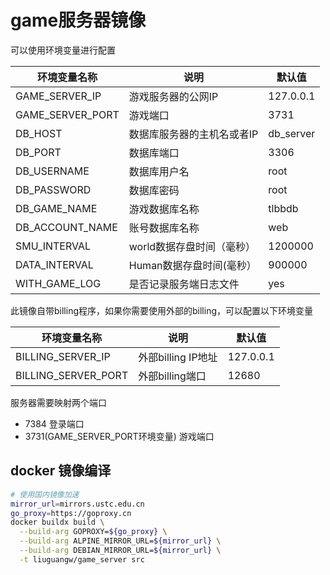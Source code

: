 # game服务器镜像

可以使用环境变量进行配置

| 环境变量名称     | 说明                       | 默认值    |
| ---------------- | -------------------------- | --------- |
| GAME_SERVER_IP   | 游戏服务器的公网IP         | 127.0.0.1 |
| GAME_SERVER_PORT | 游戏端口                   | 3731      |
| DB_HOST          | 数据库服务器的主机名或者IP | db_server |
| DB_PORT          | 数据库端口                 | 3306      |
| DB_USERNAME      | 数据库用户名               | root      |
| DB_PASSWORD      | 数据库密码                 | root      |
| DB_GAME_NAME     | 游戏数据库名称             | tlbbdb    |
| DB_ACCOUNT_NAME  | 账号数据库名称             | web       |
| SMU_INTERVAL     | world数据存盘时间（毫秒）  | 1200000   |
| DATA_INTERVAL    | Human数据存盘时间(毫秒）   | 900000    |
| WITH_GAME_LOG    | 是否记录服务端日志文件     | yes       |

此镜像自带billing程序，如果你需要使用外部的billing，可以配置以下环境变量

| 环境变量名称        | 说明               | 默认值    |
| ------------------- | ------------------ | --------- |
| BILLING_SERVER_IP   | 外部billing IP地址 | 127.0.0.1 |
| BILLING_SERVER_PORT | 外部billing端口    | 12680     |

服务器需要映射两个端口

- 7384 登录端口
- 3731(GAME_SERVER_PORT环境变量) 游戏端口

## docker 镜像编译

```sh
# 使用国内镜像加速
mirror_url=mirrors.ustc.edu.cn
go_proxy=https://goproxy.cn
docker buildx build \
  --build-arg GOPROXY=${go_proxy} \
  --build-arg ALPINE_MIRROR_URL=${mirror_url} \
  --build-arg DEBIAN_MIRROR_URL=${mirror_url} \
  -t liuguangw/game_server src
```

